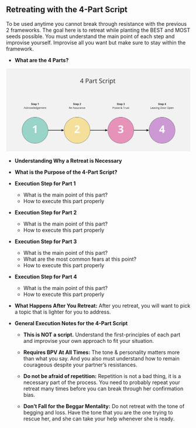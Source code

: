 ## Retreating with the 4-Part Script
 
To be used anytime you cannot break through resistance with the previous 2 frameworks. The goal here is to retreat while planting the BEST and MOST seeds possible. You must understand the main point of each step and improvise yourself. Improvise all you want but make sure to stay within the framework.

* **What are the 4 Parts?**

![4-Part Script](https://github.com/austinStevens/mental-map/blob/b2b3eb64968a0818e7e79db75623df76f50f673b/Bucket_1-Frameworks/4-Part%20Script.png)

* **Understanding Why a Retreat is Necessary**

* **What is the Purpose of the 4-Part Script?**

* **Execution Step for Part 1**
  * What is the main point of this part?
  * How to execute this part properly

* **Execution Step for Part 2**
  * What is the main point of this part?
  * How to execute this part properly

* **Execution Step for Part 3**
  * What is the main point of this part?
  * What are the most common fears at this point?
  * How to execute this part properly

* **Execution Step for Part 4**
  * What is the main point of this part?
  * How to execute this part properly

* **What Happens After You Retreat:** After you retreat, you will want to pick a topic that is lighter for you to address.

* **General Execution Notes for the 4-Part Script**
  * **This is NOT a script.** Understand the first-principles of each
part and improvise your own approach to fit your situation.

  * **Requires BPV At All Times:** The tone & personality matters more than what you say. And you also must understand how to remain courageous despite your partner’s resistances.

  * **Do not be afraid of repetition:** Repetition is not a bad thing, it is a necessary part of the process. You need to probably repeat your retreat many times before you can break through her confirmation bias.

  * **Don’t Fall for the Beggar Mentality:** Do not retreat with the tone of begging and loss. Have the tone that you are the one trying to rescue her, and she can take your help whenever she is ready.
